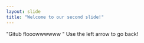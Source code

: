 ```yaml
---
layout: slide
title: "Welcome to our second slide!"
---
```

"Gitub flooowwwwww "
Use the left arrow to go back!
